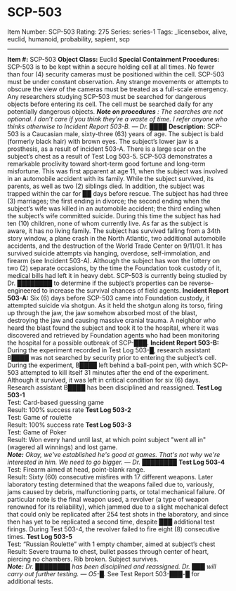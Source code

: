 # SCP-503
Item Number: SCP-503
Rating: 275
Series: series-1
Tags: _licensebox, alive, euclid, humanoid, probability, sapient, scp

---

**Item #:** SCP-503
**Object Class:** Euclid
**Special Containment Procedures:** SCP-503 is to be kept within a secure holding cell at all times. No fewer than four (4) security cameras must be positioned within the cell. SCP-503 must be under constant observation. Any strange movements or attempts to obscure the view of the cameras must be treated as a full-scale emergency. Any researchers studying SCP-503 must be searched for dangerous objects before entering its cell. The cell must be searched daily for any potentially dangerous objects.
_**Note on procedures** : The searches are not optional. I don’t care if you think they’re a waste of time. I refer anyone who thinks otherwise to Incident Report 503-B. — Dr. ████_
**Description:** SCP-503 is a Caucasian male, sixty-three (63) years of age. The subject is bald (formerly black hair) with brown eyes. The subject’s lower jaw is a prosthesis, as a result of incident 503-A. There is a large scar on the subject’s chest as a result of Test Log 503-5.
SCP-503 demonstrates a remarkable proclivity toward short-term good fortune and long-term misfortune. This was first apparent at age 11, when the subject was involved in an automobile accident with its family. While the subject survived, its parents, as well as two (2) siblings died. In addition, the subject was trapped within the car for ██ days before rescue.
The subject has had three (3) marriages; the first ending in divorce; the second ending when the subject’s wife was killed in an automobile accident; the third ending when the subject’s wife committed suicide. During this time the subject has had ten (10) children, none of whom currently live. As far as the subject is aware, it has no living family.
The subject has survived falling from a 34th story window, a plane crash in the North Atlantic, two additional automobile accidents, and the destruction of the World Trade Center on 9/11/01. It has survived suicide attempts via hanging, overdose, self-immolation, and firearm (see Incident 503-A). Although the subject has won the lottery on two (2) separate occasions, by the time the Foundation took custody of it, medical bills had left it in heavy debt.
SCP-503 is currently being studied by Dr. ████████ to determine if the subject’s properties can be reverse-engineered to increase the survival chances of field agents.
**Incident Report 503-A:** Six (6) days before SCP-503 came into Foundation custody, it attempted suicide via shotgun. As it held the shotgun along its torso, firing up through the jaw, the jaw somehow absorbed most of the blast, destroying the jaw and causing massive cranial trauma. A neighbor who heard the blast found the subject and took it to the hospital, where it was discovered and retrieved by Foundation agents who had been monitoring the hospital for a possible outbreak of SCP-███.
**Incident Report 503-B:** During the experiment recorded in Test Log 503-█, research assistant B████ was not searched by security prior to entering the subject’s cell. During the experiment, B████ left behind a ball-point pen, with which SCP-503 attempted to kill itself 31 minutes after the end of the experiment. Although it survived, it was left in critical condition for six (6) days. Research assistant B████ has been disciplined and reassigned.
**Test Log 503-1**  
Test: Card-based guessing game  
Result: 100% success rate
**Test Log 503-2**  
Test: Game of roulette  
Result: 100% success rate
**Test Log 503-3**  
Test: Game of Poker  
Result: Won every hand until last, at which point subject "went all in" (wagered all winnings) and lost game.  
**_Note:_** _Okay, we've established he's good at games. That's not why we're interested in him. We need to go bigger. — Dr. ████████_
**Test Log 503-4**  
Test: Firearm aimed at head, point-blank range.  
Result: Sixty (60) consecutive misfires with 17 different weapons. Later laboratory testing determined that the weapons failed due to, variously, jams caused by debris, malfunctioning parts, or total mechanical failure. Of particular note is the final weapon used, a revolver (a type of weapon renowned for its reliability), which jammed due to a slight mechanical defect that could only be replicated after 254 test shots in the laboratory, and since then has yet to be replicated a second time, despite ███ additional test firings. During Test 503-4, the revolver failed to fire eight (8) consecutive times.
**Test Log 503-5**  
Test: “Russian Roulette” with 1 empty chamber, aimed at subject’s chest  
Result: Severe trauma to chest, bullet passes through center of heart, piercing no chambers. Rib broken. Subject survives.  
**_Note:_** _Dr. ████████ has been disciplined and reassigned. Dr. ███ will carry out further testing. — O5-█._
See Test Report 503-███-█ for additional tests.